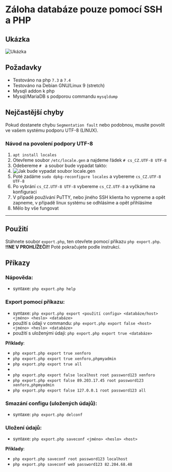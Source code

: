Záloha databáze pouze pomocí SSH a PHP
==============

Ukázka
-----
![Ukázka](https://upload.patrikmin.tech/screenshot/qbRfNcHuve)


Požadavky
------
- Testováno na php `7.3` a `7.4`
- Testováno na Debian GNU/Linux 9 (stretch)
- Mysqli addon k php
- Mysql/MariaDB s podporou commandu `mysqldump`

Nejčastější chyby
-------
Pokud dostanete chybu `Segmentation fault` nebo podobnou, musíte povolit ve vašem systému podporu UTF-8 (LINUX).
### Návod na povolení podpory UTF-8
1. `apt install locales`
2. Otevřeme soubor `/etc/locale.gen` a najdeme řádek `# cs_CZ.UTF-8 UTF-8`
3. Odebereme `# ` a soubor bude vypadat takto:
4. ![Jak bude vypadat soubor locale.gen](https://upload.patrikmin.tech/screenshot/bOdbTQV1cp)
5. Poté zadáme `sudo dpkg-reconfigure locales` a vybereme `cs_CZ.UTF-8 UTF-8`
6. Po vybrání `cs_CZ.UTF-8 UTF-8` vybereme `cs_CZ.UTF-8` a vyčkáme na konfiguraci
7. V připadě používání PuTTY, nebo jiného SSH klienta ho vypneme a opět zapneme, v případě linux systému se odhlásíme a opět přihlásíme
8. Mělo by vše fungovat

------

Použití
------
Stáhnete soubor `export.php`, ten otevřete pomocí příkazu `php export.php`. __!!NE V PROHLÍŽEČI!!__
Poté pokračujete podle instrukcí.

Příkazy
------
### Nápověda:
- syntaxe: `php export.php help`

### Export pomocí příkazu:
- syntaxe: `php export.php export <použití configu> <databáze/host> <jméno> <heslo> <databáze>`
- použití s údaji v commandu: `php export.php export false <host> <jméno> <heslo> <databáze>`
- použití s uloženými údaji: `php export.php export true <databáze>`

**Příklady**:
- `php export.php export true xenforo`
- `php export.php export true xenforo,phpmyadmin`
- `php export.php export true all`
-
- `php export.php export false localhost root password123 xenforo`
- `php export.php export false 89.203.17.45 root password123 xenforo,phpmyadmin`
- `php export.php export false 127.0.0.1 root password123 all`

### Smazání configu (uložených údajů):
- syntaxe: `php export.php delconf`

### Uložení údajů:
- syntaxe: `php export.php saveconf <jméno> <heslo> <host>`

**Příklady**:
- `php export.php saveconf root password123 localhost`
- `php export.php saveconf web password123 82.204.68.48`


